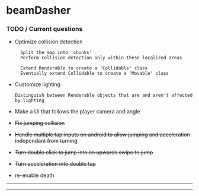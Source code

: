 # beamDasher

### TODO / Current questions
 
* Optimize collision detection

        Split the map into 'chunks' 
        Perform collision detection only within these localized areas
        
        Extend Renderable to create a 'Collidable' class
        Eventually extend Collidable to create a 'Movable' class
        
        
        
        
 
* Customize lighting

      Distinguish between Renderable objects that are and aren't affected by lighting
 
* Make a UI that follows the player camera and angle
      
      
     
        


 
 
  
 * <del> Fix jumping collision </del>
 * <del> Handle multiple tap inputs on android to allow jumping and acceleration independant from turning  </del>
 * <del> <del> Turn double click to jump into an upwards swipe to jump </del>
 * <del> Turn acceleration into double tap </del>
 
 
 

 
 * re-enable death
<hr>


<hr>
